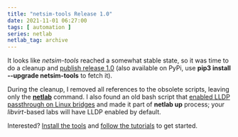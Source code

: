 ```yaml
---
title: "netsim-tools Release 1.0"
date: 2021-11-01 06:27:00
tags: [ automation ]
series: netlab
netlab_tag: archive
---
```

It looks like *netsim-tools* reached a somewhat stable state, so it was time to do a cleanup and [publish release 1.0](https://github.com/ipspace/netsim-tools) (also available on PyPi, use **pip3 install --upgrade netsim-tools** to fetch it).

During the cleanup, I removed all references to the obsolete scripts, leaving only the **[netlab](https://netsim-tools.readthedocs.io/en/latest/netlab/cli.html)** command. I also found an old bash script that [enabled LLDP passthrough on Linux bridges](https://blog.ipspace.net/2020/12/linux-bridge-lldp.html) and made it part of **netlab up** process; your *libvirt*-based labs will have LLDP enabled by default.

Interested? [Install the tools](https://netsim-tools.readthedocs.io/en/latest/install.html) and [follow the tutorials](https://netsim-tools.readthedocs.io/en/latest/tutorials.html) to get started.
